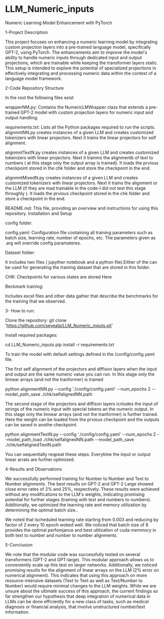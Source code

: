 # LLM_Numeric_inputs

Numeric Learning Model Enhancement with PyTorch

1-Project Description

This project focuses on enhancing a numeric learning model by integrating custom projection layers into a pre-trained language model, specifically GPT-2, using PyTorch. The enhancements aim to improve the model's ability to handle numeric inputs through dedicated input and output projections, which are trainable while keeping the transformer layers static. This setup is intended to explore the potential of specialized projections in effectively integrating and processing numeric data within the context of a language model framework.

2-Code Repository Structure

In the root the following files exist

wrapperNM.py: Contains the NumericLMWrapper class that extends a pre-trained GPT-2 model with custom projection layers for numeric input and output handling.




requirements.txt: Lists all the Python packages required to run the scripts.
alignmntNN.py creates instances of a given LLM and creates customized tokenizers with linear projectors. Next it trains the linear projectors for self alignment.

 alignmntTextN.py creates instances of a given LLM and creates customized tokenizers with linear projectors. Next it trainms the alignmentb of text to numbers ( at this stage only the output array is trained). It loads the prvious checkpoint stored in the chk folder and store the checkpoint in the end.

 alignmntMixedN.py creates instances of a given LLM and creates customized tokenizers with linear projectors. Next it trains the alignment or the LLM (if they are mad trainable in the code-I did not test this stage throughly ). It loads the prvious checkpoint stored in the chk folder and store a checkpoint in the end.


README.md: This file, providing an overview and instructions for using this repository.
Installation and Setup


config folder:

config.yaml: Configuration file containing all training parameters such as batch size, learning rate, number of epochs, etc. The parameters given as .arg will override config paramateres.

Dataset folder:

It includes two files ( jupyther notebook and a python file).Either of the can be used for generating the training dataset that are stored in this folder.

CHK:
Checkpoints for various states are stored Here

Beckmark training:

Includes excel files and other data gather that describe the benchmarks for the training that we observed.

3- How to run:

Clone the repository:
git clone 'https://github.com/seyeala/LLM_Numeric_inputs.git'

Install required packages:

cd LLM_Numeric_inputs
pip install -r requirements.txt


To train the model with default settings defined in the /config/config.yaml file.

The first self alignment of  the projectors and diffison layers when the input and output are the same numeric value you can run. In this stage only the linnear arrays (and not the tranformer) is trained

python alignmentNN.py --config './config/config.yaml' --num_epochs 2 --model_path_save ./chk/selfalignedNN.path

The second stage of  the projectors and diffison layers icnludes the input of strings of the numeric input with special tokens an the numeric output. In this stage only the linnear arrays (and not the tranformer) is further trained. Here the weight can be loaded from the prvious checkpoint and the outputs can be saved in anothe checkpoint.

python alignmentTextN.py --config './config/config.yaml' --num_epochs 2 --model_path_load ./chk/selfalignedNN.path --model_path_save ./chk/selfalignedTextN.path


You can sequentially reqpeat these steps. Everytime the input or output linear arrats are further optimized.



4-Results and Observations

We successfully performed training for Number to Number and Text to Number alignments. The best results on GPT-2 and GPT-2 Large showed close error rates of 2% and 25%, respectively. These results were achieved without any modifications to the LLM's weights, indicating promising potential for further stages (training with text and numbers to numbers). Additionally, we optimized the learning rate and memory utilization by determining the optimal batch size..




We noted that lscheduled learning rate starting from 0.003 and reducing by factor of 2 every 10 epoch woked well. We noticed that batch size of 8 provides the optimal perfomjance and best utilization of cuda memmory in both text to number and number to number alignments.


5-Conclusion

We note that the modular code was successfully tested on several transformers (GPT-2 and GPT-large). This modular approach allows us to conveniently scale up this test on larger networks. Additionally, we noticed promising results for the alignment of linear arrays on the LLM (2% error on numerical alignment). This indicates that using this approach on more resource-intensive datasets (Text to Text as well as Text/Number to Number) would require minimal changes to the LLM weights. While we are unsure about the ultimate success of this approach, the current findings so far strengthen our hypothesis that deep integration of numerical data in LLMs can be done efficiently for a new class of tasks, such as medical diagnosis or financial analysis, that involve unstructured number/text information.
